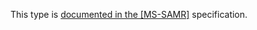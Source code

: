 This type is [documented in the [MS-SAMR]](https://learn.microsoft.com/en-us/openspecs/windows_protocols/ms-samr/46e6300d-cb8a-402f-9187-01b41b13919a) specification.
